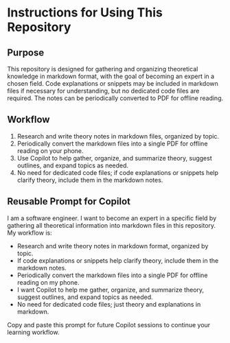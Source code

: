# Instructions for Using This Repository

## Purpose

This repository is designed for gathering and organizing theoretical knowledge in markdown format, with the goal of becoming an expert in a chosen field. Code explanations or snippets may be included in markdown files if necessary for understanding, but no dedicated code files are required. The notes can be periodically converted to PDF for offline reading.

## Workflow

1. Research and write theory notes in markdown files, organized by topic.
2. Periodically convert the markdown files into a single PDF for offline reading on your phone.
3. Use Copilot to help gather, organize, and summarize theory, suggest outlines, and expand topics as needed.
4. No need for dedicated code files; if code explanations or snippets help clarify theory, include them in the markdown notes.

## Reusable Prompt for Copilot

I am a software engineer. I want to become an expert in a specific field by gathering all theoretical information into markdown files in this repository. My workflow is:

- Research and write theory notes in markdown format, organized by topic.
- If code explanations or snippets help clarify theory, include them in the markdown notes.
- Periodically convert the markdown files into a single PDF for offline reading on my phone.
- I want Copilot to help me gather, organize, and summarize theory, suggest outlines, and expand topics as needed.
- No need for dedicated code files; just theory and explanations in markdown.

Copy and paste this prompt for future Copilot sessions to continue your learning workflow.
